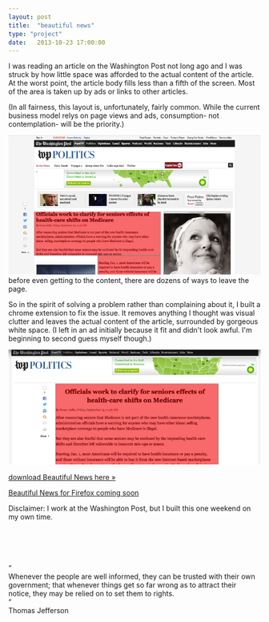 ```yaml
---
layout: post
title:  "beautiful news"
type: "project"
date:   2013-10-23 17:00:00
---
```

<style>
</style>
<p class="first-paragraph">
I was reading an article on the Washington Post not long ago and I was struck by how little space was afforded to the actual content of the article. At the worst point, the article body fills less than a fifth of the screen. Most of the area is taken up by ads or links to other articles.  
</p>


(In all fairness, this layout is, unfortunately, fairly common. While the current business model relys on page views and ads, consumption- not contemplation- will be the priority.)


<img src="/img/beautifulNews1.png" alt="the current state of digital newspapers" />
<div class="font-small center">
before even getting to the content, there are dozens of ways to leave the page.
</div>

So in the spirit of solving a problem rather than complaining about it, I built a chrome extension to fix the issue. It removes anything I thought was visual clutter and leaves the actual content of the article, surrounded by gorgeous white space. (I left in an ad initially because it fit and didn't look awful. I'm beginning to second guess myself though.)


<img src="/img/beautifulNews2.png" alt="the fix" />


<a href="https://chrome.google.com/webstore/detail/beautiful-news/jigeajicpgpngjpemlolbfoilemfhigg">download Beautiful News here &raquo;</a>

<a href="#">Beautiful News for Firefox coming soon</a>


<div class="font-small">
Disclaimer: I work at the Washington Post, but I built this one weekend on my own time.
</div>

<br/>
<br/>
<br/>
<br/>
<br/>

<div class="quote center">
	<div class="mark fancy mark_left">“</div>
	Whenever the people are well informed, they can be trusted with their own government; that whenever things get so far wrong as to attract their notice, they may be relied on to set them to rights.
	<div class="mark fancy mark_right">”</div>
	<div class="author">Thomas Jefferson</div>
</div>


<script type="text/javascript">
$(function() {
});
</script>